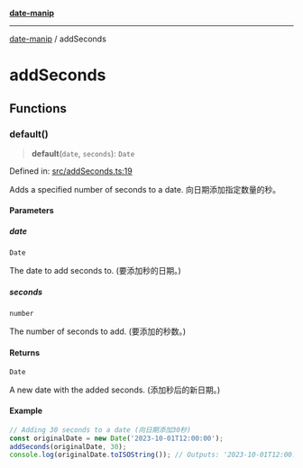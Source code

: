 [**date-manip**](index.md)

***

[date-manip](modules.md) / addSeconds

# addSeconds

## Functions

### default()

> **default**(`date`, `seconds`): `Date`

Defined in: [src/addSeconds.ts:19](https://github.com/fengxinming/date-manip/blob/3800a276ff67972284419177dad55ada4d463d78/src/addSeconds.ts#L19)

Adds a specified number of seconds to a date.
向日期添加指定数量的秒。

#### Parameters

##### date

`Date`

The date to add seconds to. (要添加秒的日期。)

##### seconds

`number`

The number of seconds to add. (要添加的秒数。)

#### Returns

`Date`

A new date with the added seconds. (添加秒后的新日期。)

#### Example

```ts
// Adding 30 seconds to a date (向日期添加30秒)
const originalDate = new Date('2023-10-01T12:00:00');
addSeconds(originalDate, 30);
console.log(originalDate.toISOString()); // Outputs: '2023-10-01T12:00:30.000Z' (输出: '2023-10-01T12:00:30.000Z')
```
